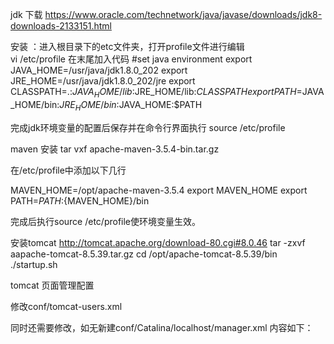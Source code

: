 jdk 下载  https://www.oracle.com/technetwork/java/javase/downloads/jdk8-downloads-2133151.html

安装 ：进入根目录下的etc文件夹，打开profile文件进行编辑  
vi /etc/profile
在末尾加入代码
#set java environment
export JAVA_HOME=/usr/java/jdk1.8.0_202
export JRE_HOME=/usr/java/jdk1.8.0_202/jre
export CLASSPATH=.:$JAVA_HOME/lib:$JRE_HOME/lib:$CLASSPATH
export PATH=$JAVA_HOME/bin:$JRE_HOME/bin:$JAVA_HOME:$PATH

完成jdk环境变量的配置后保存并在命令行界面执行  source /etc/profile

maven 安装
tar vxf apache-maven-3.5.4-bin.tar.gz

在/etc/profile中添加以下几行

MAVEN_HOME=/opt/apache-maven-3.5.4
export MAVEN_HOME
export PATH=${PATH}:${MAVEN_HOME}/bin

完成后执行source /etc/profile使环境变量生效。

安装tomcat  http://tomcat.apache.org/download-80.cgi#8.0.46
tar -zxvf aapache-tomcat-8.5.39.tar.gz
cd  /opt/apache-tomcat-8.5.39/bin
./startup.sh


tomcat 页面管理配置

修改conf/tomcat-users.xml

<role rolename="manager"/>

<role rolename="manager-gui"/>
<role rolename="admin"/>

<user username="tomcat" password="tomcat" roles="admin,manager,manager-gui"/>

同时还需要修改，如无新建conf/Catalina/localhost/manager.xml 内容如下：

<Context privileged="true" antiResourceLocking="false"
         docBase="${catalina.home}/webapps/manager">
    <Valve className="org.apache.catalina.valves.RemoteAddrValve" allow="^.*$" />
</Context>
